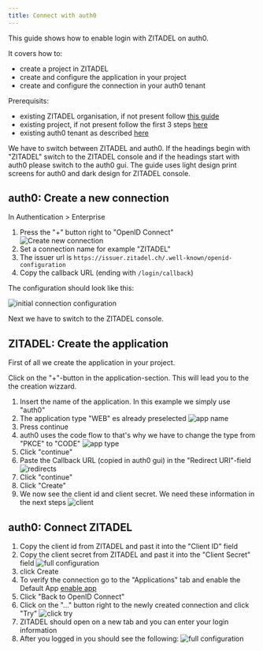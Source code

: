 ```yaml
---
title: Connect with auth0
---
```


This guide shows how to enable login with ZITADEL on auth0.

It covers how to:

- create a project in ZITADEL
- create and configure the application in your project
- create and configure the connection in your auth0 tenant

Prerequisits:

- existing ZITADEL organisation, if not present follow [this guide](../../guides/basics/get-started#trying-out-zitadel-on-zitadelch)
- existing project, if not present follow the first 3 steps [here](../../guides/basics/projects#exercise---create-a-simple-project)
- existing auth0 tenant as described [here](https://auth0.com/docs/get-started/auth0-overview/create-tenants)

We have to switch between ZITADEL and auth0. If the headings begin with "ZITADEL" switch to the ZITADEL console and if the headings start with auth0 please switch to the auth0 gui. The guide uses light design print screens for auth0 and dark design for ZITADEL console.

## **auth0**: Create a new connection

In Authentication > Enterprise

1. Press the "+" button right to "OpenID Connect"  
  ![Create new connection](/img/oidc/auth0/auth0-create-app.png)
2. Set a connection name for example "ZITADEL"
3. The issuer url is `https://issuer.zitadel.ch/.well-known/openid-configuration`
4. Copy the callback URL (ending with `/login/callback`)

The configuration should look like this:

![initial connection configuration](/img/oidc/auth0/auth0-init-app.png)

Next we have to switch to the ZITADEL console.

## **ZITADEL**: Create the application

First of all we create the application in your project.

Click on the "+"-button in the application-section. This will lead you to the the creation wizzard.

1. Insert the name of the application. In this example we simply use "auth0"
2. The application type "WEB" es already preselected
   ![app name](/img/oidc/auth0/zitadel-app-name.jpg)
3. Press continue
4. auth0 uses the code flow to that's why we have to change the type from "PKCE" to "CODE"
   ![app type](/img/oidc/auth0/zitadel-app-type.png)
5. Click "continue"
6. Paste the Callback URL (copied in auth0 gui) in the "Redirect URI"-field
   ![redirects](/img/oidc/auth0/zitadel-redirects.png)
7. Click "continue"
8. Click "Create"
9. We now see the client id and client secret. We need these information in the next steps
   ![client](/img/oidc/auth0/zitadel-client.png)

## **auth0**: Connect ZITADEL

1. Copy the client id from ZITADEL and past it into the "Client ID" field
2. Copy the client secret from ZITADEL and past it into the "Client Secret" field
   ![full configuration](/img/oidc/auth0/auth0-full.png)
3. click Create
4. To verify the connection go to the "Applications" tab and enable the Default App
   [enable app](/img/oidc/auth0/auth0-enable-app.png)
5. Click "Back to OpenID Connect"
6. Click on the "..." button right to the newly created connection and click "Try"
   ![click try](/img/oidc/auth0/auth0-try.png)
7. ZITADEL should open on a new tab and you can enter your login information
8. After you logged in you should see the following:
   ![full configuration](/img/oidc/auth0/auth0-works.png)
